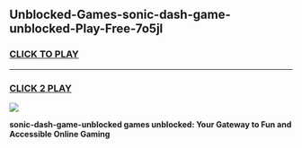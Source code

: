 
## Unblocked-Games-sonic-dash-game-unblocked-Play-Free-7o5jl
<h3>
<a href="https://premium76.site?title=sonic-dash-game-unblocked&ref=23A">CLICK TO PLAY</a></h3>
<hr>

<h3>
<a href="https://premium76.site?title=sonic-dash-game-unblocked&ref=23A">CLICK 2 PLAY</a>
  
</h3>

<a href="https://premium76.site?title=sonic-dash-game-unblocked&ref=23A"><img src="https://clearcache.store/games.png"></a>


**sonic-dash-game-unblocked games unblocked: Your Gateway to Fun and Accessible Online Gaming**

